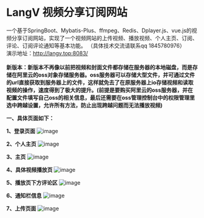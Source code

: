 # LangV 视频分享订阅网站      
一个基于SpringBoot、Mybatis-Plus、ffmpeg、Redis、Dplayer.js、vue.js的视频分享订阅网站，实现了一个视频网站的上传视频、播放视频、个人主页、订阅、评论、订阅评论通知等基本功能。
（具体技术交流请联系qq 1845780976） <br>
 演示地址：http://langv.top:8083/ <br><br>
**新版本：新版本不再像以前把视频和封面文件都存储在服务器的本地磁盘，而是存储在阿里云的oss对象存储服务器。oss服务器可以存储大型文件，并可通过文件的url直接获取到服务器上的文件，这样就免去了在原服务器上io存储视频和读取视频的操作，速度得到了极大的提升。(前提是要购买阿里云的oss服务器，并在配置文件填写自己oss的相关信息，最后还需要在oss管理控制台中的权限管理里选中跨越设置，允许所有方法，防止出现跨越问题而无法播放视频)**



**一、具体页面如下：**


**1、登录页面**
![image](https://gitee.com/ljx1845780976/img/raw/main/%E7%99%BB%E5%BD%95.png)

**2、个人主页**
![image](https://gitee.com/ljx1845780976/img/raw/main/%E4%B8%AA%E4%BA%BA%E4%B8%BB%E9%A1%B5.png)

**3、主页**
![image](https://gitee.com/ljx1845780976/img/raw/main/%E4%B8%BB%E9%A1%B5.png)

**4、具体视频播放页**
![image](https://gitee.com/ljx1845780976/img/raw/main/%E8%A7%86%E9%A2%91%E6%92%AD%E6%94%BE%E9%A1%B5.png)

**5、播放页下方评论区**
![image](https://gitee.com/ljx1845780976/img/raw/main/%E6%92%AD%E6%94%BE%E8%A7%86%E9%A2%91%E9%A1%B5%E4%B8%8B%E8%AF%84%E8%AE%BA%E5%8C%BA.png)

**6、通知栏信息**
![image](https://gitee.com/ljx1845780976/img/raw/main/%E9%80%9A%E7%9F%A5%E6%A0%8F.png)

**7、上传页面**
![image](https://gitee.com/ljx1845780976/img/raw/main/%E4%B8%8A%E4%BC%A0%E9%A1%B5%E9%9D%A2.png)
